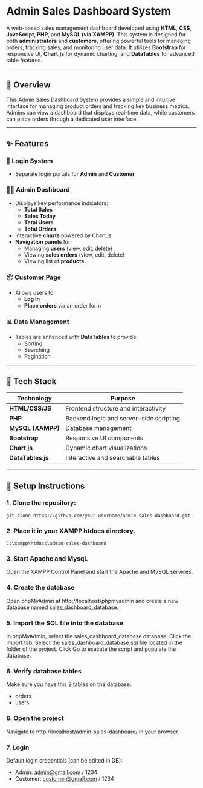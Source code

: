 # Admin Sales Dashboard System

A web-based sales management dashboard developed using **HTML**, **CSS**, **JavaScript**, **PHP**, and **MySQL (via XAMPP)**. This system is designed for both **administrators** and **customers**, offering powerful tools for managing orders, tracking sales, and monitoring user data. It utilizes **Bootstrap** for responsive UI, **Chart.js** for dynamic charting, and **DataTables** for advanced table features.

---

## 🧾 Overview

This Admin Sales Dashboard System provides a simple and intuitive interface for managing product orders and tracking key business metrics. Admins can view a dashboard that displays real-time data, while customers can place orders through a dedicated user interface.

---

## ✨ Features

### 🔐 Login System
- Separate login portals for **Admin** and **Customer**

### 🧑‍💼 Admin Dashboard
- Displays key performance indicators:
  - **Total Sales**
  - **Sales Today**
  - **Total Users**
  - **Total Orders**
- Interactive **charts** powered by Chart.js
- **Navigation panels** for:
  - Managing **users** (view, edit, delete)
  - Viewing **sales orders** (view, edit, delete)
  - Viewing list of **products**

### 📦 Customer Page
- Allows users to:
  - **Log in**
  - **Place orders** via an order form

### 📊 Data Management
- Tables are enhanced with **DataTables** to provide:
  - Sorting
  - Searching
  - Pagination

---

## 🧱 Tech Stack

| Technology | Purpose |
|------------|---------|
| **HTML/CSS/JS** | Frontend structure and interactivity |
| **PHP** | Backend logic and server-side scripting |
| **MySQL (XAMPP)** | Database management |
| **Bootstrap** | Responsive UI components |
| **Chart.js** | Dynamic chart visualizations |
| **DataTables.js** | Interactive and searchable tables |

---

## 🔧 Setup Instructions
### **1. Clone the repository:**  
    git clone https://github.com/your-username/admin-sales-dashboard.git
### **2. Place it in your XAMPP htdocs directory.** 
    C:\xampp\htdocs\admin-sales-dashboard
### **3. Start Apache and Mysql.** 
Open the XAMPP Control Panel and start the Apache and MySQL services.
### **4. Create the database**
Open phpMyAdmin at http://localhost/phpmyadmin and create a new database named sales_dashboard_database.
### **5. Import the SQL file into the database** 
In phpMyAdmin, select the sales_dashboard_database database. Click the Import tab. Select the sales_dashboard_database.sql file located in the folder of the project. Click Go to execute the script and populate the database.
### **6. Verify database tables**
Make sure you have this 2 tables on the database:
  - orders
  - users
### **6. Open the project**
Navigate to http://localhost/admin-sales-dashboard/ in your browser.
### **7. Login** 
Default login credentials (can be edited in DB):
   - Admin: admin@gmail.com / 1234
   - Customer: customer@gmail.com / 1234
